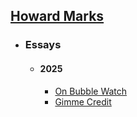 ## [Howard Marks](https://en.wikipedia.org/wiki/Howard_Marks_(investor))
- ### Essays
	- #### 2025
		- [On Bubble Watch](https://www.oaktreecapital.com/insights/memo/on-bubble-watch)
		- [Gimme Credit](https://www.oaktreecapital.com/insights/memo/gimme-credit)